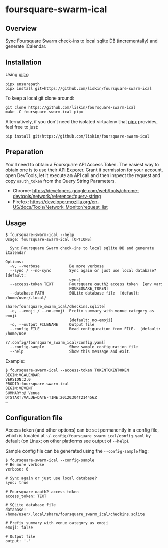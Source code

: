 # foursquare-swarm-ical

## Overview

Sync Foursquare Swarm check-ins to local sqlite DB (incrementally) and generate iCalendar.

## Installation

Using [pipx][]:

```
pipx ensurepath
pipx install git+https://github.com/liskin/foursquare-swarm-ical
```

To keep a local git clone around:

```
git clone https://github.com/liskin/foursquare-swarm-ical
make -C foursquare-swarm-ical pipx
```

Alternatively, if you don't need the isolated virtualenv that [pipx][]
provides, feel free to just:

```
pip install git+https://github.com/liskin/foursquare-swarm-ical
```

[pipx]: https://github.com/pipxproject/pipx

## Preparation

You'll need to obtain a Foursquare API Access Token. The easiest way to obtain
one is to use their [API Exporer](https://foursquare.com/developers/explore/).
Grant it permission for your account, open DevTools, let it execute an API
call and then inspect the request and copy `oauth_token` from the Query String
Parameters.

* Chrome: <https://developers.google.com/web/tools/chrome-devtools/network/reference#query-string>
* Firefox: <https://developer.mozilla.org/en-US/docs/Tools/Network_Monitor/request_list>

## Usage

<!-- include .readme.md/help.md -->
    $ foursquare-swarm-ical --help
    Usage: foursquare-swarm-ical [OPTIONS]
    
      Sync Foursquare Swarm check-ins to local sqlite DB and generate iCalendar
    
    Options:
      -v, --verbose             Be more verbose
      --sync / --no-sync        Sync again or just use local database?  [default:
                                sync]
      --access-token TEXT       Foursquare oauth2 access token  [env var:
                                FOURSQUARE_TOKEN]
      --database PATH           SQLite database file  [default: /home/user/.local/
                                share/foursquare_swarm_ical/checkins.sqlite]
      -e, --emoji / --no-emoji  Prefix summary with venue category as emoji
                                [default: no-emoji]
      -o, --output FILENAME     Output file
      --config FILE             Read configuration from FILE.  [default: /home/use
                                r/.config/foursquare_swarm_ical/config.yaml]
      --config-sample           Show sample configuration file
      --help                    Show this message and exit.
<!-- end include -->

Example:

```
$ foursquare-swarm-ical --access-token TOKENTOKENTOKEN
BEGIN:VCALENDAR
VERSION:2.0
PRODID:foursquare-swarm-ical
BEGIN:VEVENT
SUMMARY:@ Venue
DTSTART;VALUE=DATE-TIME:20120304T214456Z
…
```

## Configuration file

Access token (and other options) can be set permanently in a config file,
which is located at `~/.config/foursquare_swarm_ical/config.yaml` by default
(on Linux; on other platforms see output of `--help`).

Sample config file can be generated using the `--config-sample` flag:

<!-- include .readme.md/config-sample.md -->
    $ foursquare-swarm-ical --config-sample
    # Be more verbose
    verbose: 0
    
    # Sync again or just use local database?
    sync: true
    
    # Foursquare oauth2 access token
    access_token: TEXT
    
    # SQLite database file
    database: /home/user/.local/share/foursquare_swarm_ical/checkins.sqlite
    
    # Prefix summary with venue category as emoji
    emoji: false
    
    # Output file
    output: '-'
<!-- end include -->

